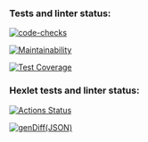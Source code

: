 ### Tests and linter status:

[![code-checks](https://github.com/Gpex29/frontend-project-46/actions/workflows/checks.yml/badge.svg)](https://github.com/Gpex29/frontend-project-46/actions/workflows/checks.yml)

[![Maintainability](https://api.codeclimate.com/v1/badges/e5c4918e9c4181f193b8/maintainability)](https://codeclimate.com/github/Gpex29/frontend-project-46/maintainability)

[![Test Coverage](https://api.codeclimate.com/v1/badges/e5c4918e9c4181f193b8/test_coverage)](https://codeclimate.com/github/Gpex29/frontend-project-46/test_coverage)

### Hexlet tests and linter status:
[![Actions Status](https://github.com/Gpex29/frontend-project-46/workflows/hexlet-check/badge.svg)](https://github.com/Gpex29/frontend-project-46/actions)

[![genDiff(JSON)](https://asciinema.org/a/608762.svg)](https://asciinema.org/a/608762)